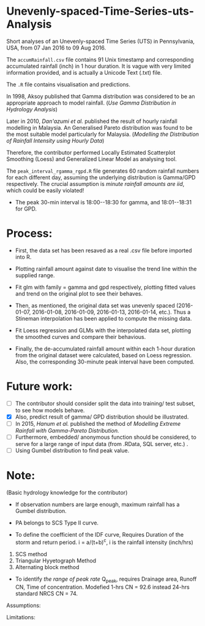 # Unevenly-spaced-Time-Series-uts-Analysis
Short analyses of an Unevenly-spaced Time Series (UTS) in Pennsylvania, USA, from 07 Jan 2016 to 09 Aug 2016.

The `accumRainfall.csv` file contains 91 Unix timestamp and corresponding accumulated rainfall (inch) in 1 hour duration. 
It is vague with very limited information provided, and is actually a Unicode Text (.txt) file.



The `.R` file contains visualisation and predictions.

In 1998, Aksoy published that Gamma distribution was considered to be an appropriate approach to model rainfall. (*Use Gamma Distribution in Hydrology Analysis*)

Later in 2010, *Dan'azumi et al.* published the result of hourly rainfall modelling in Malaysia. An Generalised Pareto distribution was found to be the most suitable model particularly for Malaysia. (*Modelling the Distribution of Rainfall Intensity using Hourly Data*)

Therefore, the contributor performed Locally Estimated Scatterplot Smoothing (Loess) and Generalized Linear Model as analysing tool. 

The `peak_interval_rgamma_rgpd.R` file generates 60 random rainfall numbers for each different day, assuming the underlying distribution is Gamma/GPD respectively. The crucial assumption is *minute rainfall amounts are iid*, which could be easily violated!
- The peak 30-min interval is 18:00--18:30 for gamma, and 18:01--18:31 for GPD.

# Process:

- First, the data set has been resaved as a real .csv file before imported into R.
- Plotting rainfall amount against date to visualise the trend line within the supplied range.
- Fit glm with family = gamma and gpd respectively, plotting fitted values and trend on the original plot to see their behaves. 

- Then, as mentioned, the original data set was unevenly spaced (2016-01-07, 2016-01-08, 2016-01-09, 2016-01-13, 2016-01-14, etc.). Thus a Stineman interpolation has been applied to compute the missing data.
- Fit Loess regression and GLMs with the interpolated data set, plotting the smoothed curves and compare their behavious.


- Finally, the de-accumulated rainfall amount within each 1-hour duration from the original dataset were calculated, based on Loess regression. Also, the corresponding 30-minute peak interval have been computed.

# Future work:
- [ ] The contributor should consider split the data into training/ test subset, to see how models behave.
- [x] Also, predict result of gamma/ GPD distribution should be illustrated.
- [ ] In 2015, *Hanum et al.* published the method of *Modelling Extreme Rainfall with Gamma-Pareto Distribution.*
- [ ] Furthermore, embedded/ anonymous function should be considered, to serve for a large range of input data (from .RData, SQL server, etc.) .
- [ ] Using Gumbel distribution to find peak value.

# Note: 
(Basic hydrology knowledge for the contributor)
- If observation numbers are large enough, maximum rainfall has a Gumbel distribution.
- PA belongs to SCS Type II curve.

- To define the coefficient of the IDF curve, Requires Duration of the storm and return period.
i = a/(t+b)<sup>c</sup>, i is the rainfall intensity (inch/hrs)
1. SCS method
2. Triangular Hyyetograph Method
3. Alternating block method

- To identify *the range of peak rate* Q<sub>peak</sub>, requires Drainage area, Runoff CN, Time of concentration. Modefied 1-hrs CN = 92.6 instead 24-hrs standard NRCS CN = 74.


Assumptions:

Limitations:



